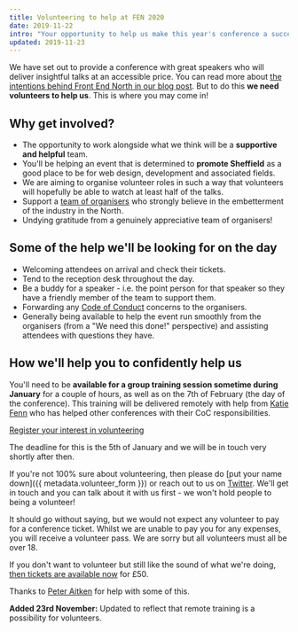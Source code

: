 ```yaml
---
title: Volunteering to help at FEN 2020
date: 2019-11-22
intro: "Your opportunity to help us make this year's conference a success."
updated: 2019-11-23
---
```

We have set out to provide a conference with great speakers who will deliver insightful talks at an accessible price. You can read more about [the intentions behind Front End North in our blog post](https://frontendnorth.com/blog/2019/10/rebooting-front-end-north/). But to do this **we need volunteers to help us**. This is where you may come in!


## Why get involved?

- The opportunity to work alongside what we think will be a **supportive and helpful** team.
- You'll be helping an event that is determined to **promote Sheffield** as a good place to be for web design, development and associated fields.
- We are aiming to organise volunteer roles in such a way that volunteers will hopefully be able to watch at least half of the talks.
- Support a [team of organisers](/blog/2019/10/rebooting-front-end-north/#meet-the-organisers) who strongly believe in the embetterment of the industry in the North.
- Undying gratitude from a genuinely appreciative team of organisers!


## Some of the help we'll be looking for on the day

- Welcoming attendees on arrival and check their tickets.
- Tend to the reception desk throughout the day.
- Be a buddy for a speaker - i.e. the point person for that speaker so they have a friendly member of the team to support them.
- Forwarding any [Code of Conduct](/code-of-conduct/) concerns to the organisers.
- Generally being available to help the event run smoothly from the organisers (from a "We need this done!" perspective) and assisting attendees with questions they have.


## How we'll help you to confidently help us

You'll need to be **available for a group training session sometime during January** for a couple of hours, as well as on the 7th of February (the day of the conference). This training will be delivered remotely with help from [Katie Fenn](https://twitter.com/katie_fenn) who has helped other conferences with their CoC responsibilities.

<a href="{{ metadata.volunteer_form }}" class="c-button c-button--pop">Register your interest in volunteering</a>

The deadline for this is the 5th of January and we will be in touch very shortly after then.

If you're not 100% sure about volunteering, then please do [put your name down]({{ metadata.volunteer_form }}) or reach out to us on [Twitter](https://twitter.com/frontendnorth). We'll get in touch and you can talk about it with us first - we won't hold people to being a volunteer!

It should go without saying, but we would not expect any volunteer to pay for a conference ticket. Whilst we are unable to pay you for any expenses, you will receive a volunteer pass. We are sorry but all volunteers must all be over 18.

If you don't want to volunteer but still like the sound of what we're doing, [then tickets are available now](https://www.eventbrite.co.uk/e/front-end-north-conference-tickets-78898540659) for £50.

Thanks to [Peter Aitken](/speakers/peter-aitken/) for help with some of this.

**Added 23rd November:** Updated to reflect that remote training is a possibility for volunteers.
